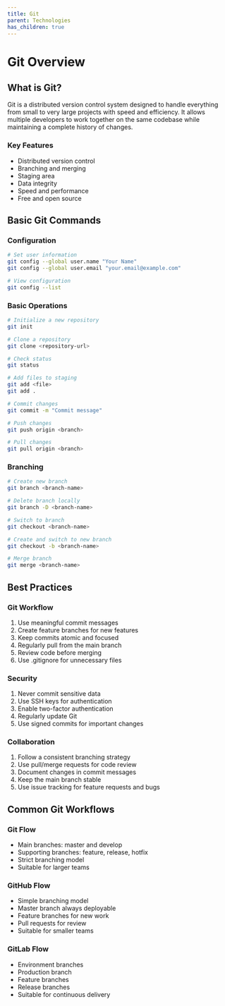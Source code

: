 ```yaml
---
title: Git
parent: Technologies
has_children: true
---
```


# Git Overview

## What is Git?
Git is a distributed version control system designed to handle everything from small to very large projects with speed and efficiency. It allows multiple developers to work together on the same codebase while maintaining a complete history of changes.

### Key Features
- Distributed version control
- Branching and merging
- Staging area
- Data integrity
- Speed and performance
- Free and open source

## Basic Git Commands

### Configuration
```bash
# Set user information
git config --global user.name "Your Name"
git config --global user.email "your.email@example.com"

# View configuration
git config --list
```

### Basic Operations
```bash
# Initialize a new repository
git init

# Clone a repository
git clone <repository-url>

# Check status
git status

# Add files to staging
git add <file>
git add .

# Commit changes
git commit -m "Commit message"

# Push changes
git push origin <branch>

# Pull changes
git pull origin <branch>
```

### Branching
```bash
# Create new branch
git branch <branch-name>

# Delete branch locally
git branch -D <branch-name>

# Switch to branch
git checkout <branch-name>

# Create and switch to new branch
git checkout -b <branch-name>

# Merge branch
git merge <branch-name>
```

## Best Practices

### Git Workflow
1. Use meaningful commit messages
2. Create feature branches for new features
3. Keep commits atomic and focused
4. Regularly pull from the main branch
5. Review code before merging
6. Use .gitignore for unnecessary files

### Security
1. Never commit sensitive data
2. Use SSH keys for authentication
3. Enable two-factor authentication
4. Regularly update Git
5. Use signed commits for important changes

### Collaboration
1. Follow a consistent branching strategy
2. Use pull/merge requests for code review
3. Document changes in commit messages
4. Keep the main branch stable
5. Use issue tracking for feature requests and bugs

## Common Git Workflows

### Git Flow
- Main branches: master and develop
- Supporting branches: feature, release, hotfix
- Strict branching model
- Suitable for larger teams

### GitHub Flow
- Simple branching model
- Master branch always deployable
- Feature branches for new work
- Pull requests for review
- Suitable for smaller teams

### GitLab Flow
- Environment branches
- Production branch
- Feature branches
- Release branches
- Suitable for continuous delivery